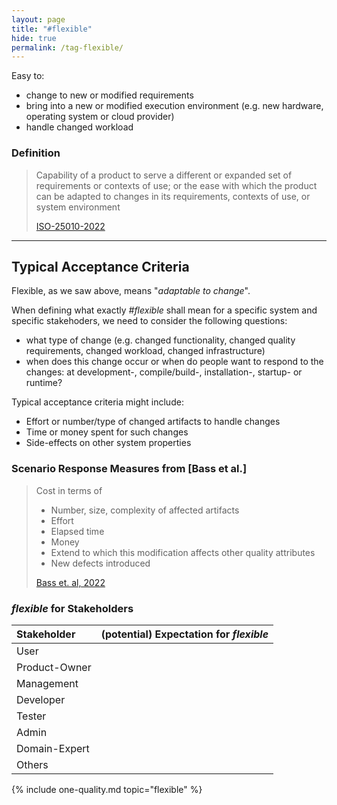 ```yaml
---
layout: page
title: "#flexible"
hide: true
permalink: /tag-flexible/
---
```


<div class="arc42-help" markdown="1">

Easy to:

* change to new or modified requirements
* bring into a new or modified execution environment (e.g. new hardware, operating system or cloud provider)
* handle changed workload
  
</div>

### Definition

>Capability of a product to serve a different or expanded set of requirements or contexts of use; or the ease with which the product can be adapted to changes in its requirements, contexts of use, or system environment
>
>[ISO-25010-2022](/references/#iso-25010-2022)


<hr/>

## Typical Acceptance Criteria

Flexible, as we saw above, means "_adaptable to change_".

When defining what exactly _#flexible_ shall mean for a specific system and specific stakehoders, we need to consider the following questions:

* what type of change (e.g. changed functionality, changed quality requirements, changed workload, changed infrastructure) 
* when does this change occur or when do people want to respond to the changes: at development-, compile/build-, installation-, startup- or runtime?

Typical acceptance criteria might include:

* Effort or number/type of changed artifacts to handle changes 
* Time or money spent for such changes 
* Side-effects on other system properties


### Scenario Response Measures from [Bass et al.]
>Cost in terms of
>
>* Number, size, complexity of affected artifacts
>* Effort
>* Elapsed time
>* Money
>* Extend to which this modification affects other quality attributes
>* New defects introduced
>
>[Bass et. al, 2022](/references/#bass-swa-practice)


### _flexible_ for Stakeholders


| Stakeholder | (potential) Expectation for _flexible_ |
|:--- |:--- |
| User ||
| Product-Owner | |
| Management |  |
| Developer |  |
| Tester | |
| Admin |   |
| Domain-Expert |  |
| Others |   |


<!-- include all qualities associated with this tag -->
{% include one-quality.md topic="flexible"  %}
